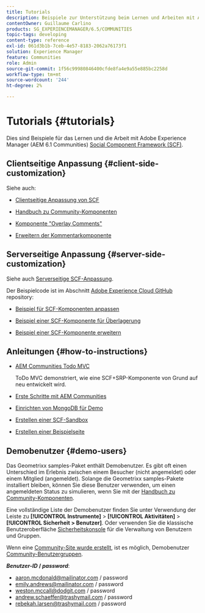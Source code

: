 ```yaml
---
title: Tutorials
description: Beispiele zur Unterstützung beim Lernen und Arbeiten mit Adobe Experience Manager (AEM) Communities Social Component Framework (SCF)
contentOwner: Guillaume Carlino
products: SG_EXPERIENCEMANAGER/6.5/COMMUNITIES
topic-tags: developing
content-type: reference
exl-id: 061d3b1b-7ceb-4e57-8183-2062a76173f1
solution: Experience Manager
feature: Communities
role: Admin
source-git-commit: 1f56c99980846400cfde8fa4e9a55e885bc2258d
workflow-type: tm+mt
source-wordcount: '244'
ht-degree: 2%

---
```


# Tutorials {#tutorials}

Dies sind Beispiele für das Lernen und die Arbeit mit Adobe Experience Manager (AEM 6.1 Communities) [Social Component Framework (SCF)](scf.md).

## Clientseitige Anpassung {#client-side-customization}

Siehe auch:

* [Clientseitige Anpassung von SCF](client-customize.md)

* [Handbuch zu Community-Komponenten](components-guide.md)

* [Komponente &quot;Overlay Comments&quot;](overlay-comments.md)

* [Erweitern der Kommentarkomponente](extend-comments.md)

## Serverseitige Anpassung {#server-side-customization}

Siehe auch [Serverseitige SCF-Anpassung](server-customize.md).

Der Beispielcode ist im Abschnitt [Adobe Experience Cloud GitHub](https://github.com/Adobe-Marketing-Cloud) repository:

* [Beispiel für SCF-Komponenten anpassen](https://github.com/Adobe-Marketing-Cloud/aem-scf-sample-components-customize)

* [Beispiel einer SCF-Komponente für Überlagerung](https://github.com/Adobe-Marketing-Cloud/aem-scf-sample-components-overlay)

* [Beispiel einer SCF-Komponente erweitern](https://github.com/Adobe-Marketing-Cloud/aem-scf-sample-components-extension)

## Anleitungen {#how-to-instructions}

* [AEM Communities Todo MVC](https://github.com/Adobe-Marketing-Cloud/aem-communities-todomvc-sample)

  ToDo MVC demonstriert, wie eine SCF+SRP-Komponente von Grund auf neu entwickelt wird.

* [Erste Schritte mit AEM Communities](getting-started.md)

* [Einrichten von MongoDB für Demo](demo-mongo.md)

* [Erstellen einer SCF-Sandbox](an-scf-sandbox.md)

* [Erstellen einer Beispielseite](create-sample-page.md)

## Demobenutzer {#demo-users}

Das Geometrixx samples-Paket enthält Demobenutzer. Es gibt oft einen Unterschied im Erlebnis zwischen einem Besucher (nicht angemeldet) oder einem Mitglied (angemeldet). Solange die Geometrixx samples-Pakete installiert bleiben, können Sie diese Benutzer verwenden, um einen angemeldeten Status zu simulieren, wenn Sie mit der [Handbuch zu Community-Komponenten](components-guide.md).

Eine vollständige Liste der Demobenutzer finden Sie unter Verwendung der Leiste zu **[!UICONTROL Instrumente]** > **[!UICONTROL Aktivitäten]** > **[!UICONTROL Sicherheit > Benutzer]**. Oder verwenden Sie die klassische Benutzeroberfläche [Sicherheitskonsole](http://localhost:4502/useradmin) für die Verwaltung von Benutzern und Gruppen.

Wenn eine [Community-Site wurde erstellt](getting-started.md), ist es möglich, Demobenutzer [Community-Benutzergruppen](users.md).

***Benutzer-ID* / *password***:

* aaron.mcdonald@mailinator.com / password
* emily.andrews@mailinator.com / password
* weston.mccall@dodgit.com / password
* andrew.schaeffer@trashymail.com / password
* rebekah.larsen@trashymail.com / password
